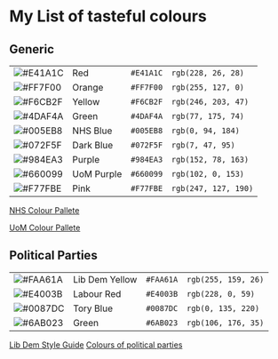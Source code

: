 # My List of tasteful colours
## Generic
|||||
|---|---|---|---|
|![#E41A1C](https://via.placeholder.com/15/E41A1C/000000?text=+)| Red| `#E41A1C`| `rgb(228, 26, 28)`|
|![#FF7F00](https://via.placeholder.com/15/FF7F00/000000?text=+)| Orange| `#FF7F00`| `rgb(255, 127, 0)`|
|![#F6CB2F](https://via.placeholder.com/15/F6CB2F/000000?text=+)| Yellow|`#F6CB2F`| `rgb(246, 203, 47)`|
|![#4DAF4A](https://via.placeholder.com/15/4DAF4A/000000?text=+)| Green | `#4DAF4A`|`rgb(77, 175, 74)`|
|![#005EB8](https://via.placeholder.com/15/005EB8/000000?text=+)| NHS Blue | `#005EB8` |`rgb(0, 94, 184)`|
|![#072F5F](https://via.placeholder.com/15/072F5F/000000?text=+)| Dark Blue | `#072F5F` |`rgb(7, 47, 95)`|
|![#984EA3](https://via.placeholder.com/15/984EA3/000000?text=+)| Purple| `#984EA3`| `rgb(152, 78, 163)`|
|![#660099](https://via.placeholder.com/15/660099/000000?text=+)| UoM Purple| `#660099`| `rgb(102, 0, 153)`|
|![#F77FBE](https://via.placeholder.com/15/F77FBE/000000?text=+)| Pink| `#F77FBE` |`rgb(247, 127, 190)`|

[NHS Colour Pallete](https://www.england.nhs.uk/nhsidentity/identity-guidelines/colours/)

[UoM Colour Pallete](https://www.staffnet.manchester.ac.uk/brand/visual-identity/colour/)

## Political Parties
|||||
|---|---|---|---|
|![#FAA61A](https://via.placeholder.com/15/FAA61A/000000?text=+)| Lib Dem Yellow|`#FAA61A`| `rgb(255, 159, 26)`|
|![#E4003B](https://via.placeholder.com/15/E4003B/000000?text=+)| Labour Red |`#E4003B`| `rgb(228, 0, 59)`|
|![#0087DC](https://via.placeholder.com/15/0087DC/000000?text=+)| Tory Blue|`#0087DC`| `rgb(0, 135, 220)`|
|![#6AB023](https://via.placeholder.com/15/6AB023/000000?text=+)| Green |`#6AB023`| `rgb(106, 176, 35)`|

[Lib Dem Style Guide](https://www.libdems.org.uk/styleguide)
[Colours of political parties](https://en.wikipedia.org/wiki/Wikipedia:Index_of_United_Kingdom_political_parties_meta_attributes)
